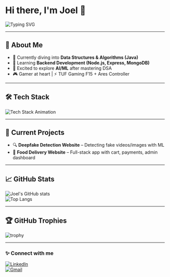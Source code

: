 # Hi there, I'm Joel 👋  

![Typing SVG](https://readme-typing-svg.herokuapp.com?font=Fira+Code&size=25&pause=1000&color=00C2FF&width=435&lines=3rd+Year+AI%2FML+Student;Aspiring+Software+Engineer;Future+MAANG+Dreamer)

---

## 🚀 About Me
- 🔭 Currently diving into **Data Structures & Algorithms (Java)**  
- 🌱 Learning **Backend Development (Node.js, Express, MongoDB)**  
- 🤖 Excited to explore **AI/ML** after mastering DSA  
- 🎮 Gamer at heart | ⚡ TUF Gaming F15 + Ares Controller  

---

## 🛠️ Tech Stack
![Tech Stack Animation](https://skillicons.dev/icons?i=java,js,html,css,tailwind,react,nodejs,express,mongodb,git,vscode,postman&perline=6)

---

## 📌 Current Projects
- 🔍 **Deepfake Detection Website** – Detecting fake videos/images with ML  
- 🍕 **Food Delivery Website** – Full-stack app with cart, payments, admin dashboard  

---

## 📈 GitHub Stats
![Joel's GitHub stats](https://github-readme-stats.vercel.app/api?username=Joel-Patankar&show_icons=true&theme=tokyonight)  
![Top Langs](https://github-readme-stats.vercel.app/api/top-langs/?username=Joel-Patankar&layout=compact&theme=tokyonight)

---

## 🏆 GitHub Trophies
![trophy](https://github-profile-trophy.vercel.app/?username=Joel-Patankar&theme=onedark)

---
### ✨ Connect with me

[![LinkedIn](https://img.shields.io/badge/🔗-LinkedIn-0077B5?style=for-the-badge&logoColor=white)](https://www.linkedin.com/in/joel-patankar-8a0654291)  
[![Gmail](https://img.shields.io/badge/✉️-Gmail-blue?style=for-the-badge&logoColor=white)](mailto:joelpatankar.j@gmail.com)


  
